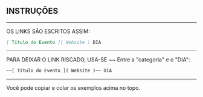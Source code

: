 
 INSTRUÇÕES
-----------------------------------------------------

------------------------------------------------------

OS LINKS SÃO ESCRITOS ASSIM: 
```markdown
[ Título do Evento ]( Website ) DIA
```
-------------------------------------------------------

PARA DEIXAR O LINK RISCADO, USA-SE ~~ Entre a "categoria" e o "DIA": 

```markdown 
~~[ Título do Evento ]( Website )~~ DIA
```
------------------------------------------------------

Você pode copiar e colar os exemplos acima no topo.

